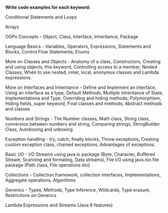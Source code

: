 ******Write code examples for each keyword:******

Conditional Statements and Loops

Arrays

OOPs Concepts - Object, Class, Interface, Inheritance, Package

Language Basics - Variables, Operators, Expressions, Statements and Blocks, Control Flow Statements, Enums

More on Classes and Objects - Anatomy of a class, Constructors, Creating and using objects, this keyword, Controlling access to a member, Nested Classes, When to use nested, inner, local, anonymus classes and Lambda expressions.

More on Interfaces and Inheritance - Define and Implement an interface, Using an interface as a type, Default Methods, Multiple inheritance of State, Implementationa and Type, Overriding and hiding methods, Polymorphism, Hiding fields, super keyword, Final classes and methods, Abstract methods and classes

Numbers and Strings - The Number classes, Math class, String class, conversion between numbers and string, Comparing strings, StringBuilder Class, Autoboxing and unboxing

Exception handling - try, catch, finally blocks, Throw exceptions, Creating custom exception class, chained exceptions, Advantages of exceptions.

Basic I/O - I/O Streams using java.io package (Byte, Character, Buffered Stream, Scanning and formating, Data streams),  File I/O using java.nio.file package (Path class, File operations etc)

Collections - Collection framework, collection interfaces, Implementations, Aggregate operations, Algorithms

Generics - Types, Methods, Type Inference, Wildcards, Type erasure, Restrictions on Generics

Lambda Expressions and Streams (Java 8 features)
